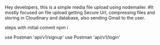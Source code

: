 Hey developers, this is a simple media file upload using nodemailer. 
 
# It mostly focused on file upload getting Secure Url, compressing files and storing in Cloudinary and database, also sending Gmail to the user.

steps with initial commit npm i

use Postman 'api/v1/signup'
use Postman 'api/v1/login'



